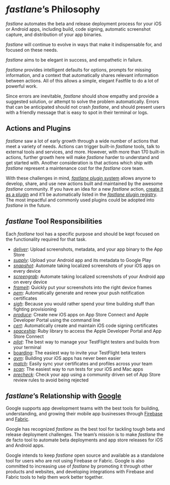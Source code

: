 # _fastlane_’s Philosophy

_fastlane_ automates the beta and release deployment process for your iOS or Android apps, including build, code signing, automatic screenshot capture, and distribution of your app binaries.

_fastlane_ will continue to evolve in ways that make it indispensable for, and focused on these needs.

_fastlane_ aims to be elegant in success, and empathetic in failure.

_fastlane_ provides intelligent defaults for options, prompts for missing information, and a context that automatically shares relevant information between actions. All of this allows a simple, elegant Fastfile to do a lot of powerful work.

Since errors are inevitable, _fastlane_ should show empathy and provide a suggested solution, or attempt to solve the problem automatically. Errors that can be anticipated should not crash _fastlane_, and should present users with a friendly message that is easy to spot in their terminal or logs.

## Actions and Plugins

_fastlane_ saw a lot of early growth through a wide number of actions that meet a variety of needs. Actions can trigger built-in _fastlane_ tools, talk to external tools and services, and more. However, with more than 170 built-in actions, further growth here will make _fastlane_ harder to understand and get started with. Another consideration is that actions which ship with _fastlane_ represent a maintenance cost for the _fastlane_ core team.

With these challenges in mind, [_fastlane_ plugin system](https://fabric.io/blog/introducing-fastlane-plugins/) allows anyone to develop, share, and use new actions built and maintained by the awesome _fastlane_ community. If you have an idea for a new _fastlane_ action, [create it as a plugin](https://docs.fastlane.tools/plugins/create-plugin/) and it’ll be automatically listed in the [_fastlane_ plugin registry](https://docs.fastlane.tools/generated/available-plugins). The most impactful and commonly used plugins could be adopted into _fastlane_ in the future.

## _fastlane_ Tool Responsibilities

Each _fastlane_ tool has a specific purpose and should be kept focused on the functionality required for that task.

* [_deliver_](https://github.com/fastlane/fastlane/tree/master/deliver): Upload screenshots, metadata, and your app binary to the App Store
* [_supply_](https://github.com/fastlane/fastlane/tree/master/supply): Upload your Android app and its metadata to Google Play
* [_snapshot_](https://github.com/fastlane/fastlane/tree/master/snapshot): Automate taking localized screenshots of your iOS apps on every device
* [_screengrab_](https://github.com/fastlane/fastlane/tree/master/screengrab): Automate taking localized screenshots of your Android app on every device
* [_frameit_](https://github.com/fastlane/fastlane/tree/master/frameit): Quickly put your screenshots into the right device frames
* [_pem_](https://github.com/fastlane/fastlane/tree/master/pem): Automatically generate and renew your push notification certificates
* [_sigh_](https://github.com/fastlane/fastlane/tree/master/sigh): Because you would rather spend your time building stuff than fighting provisioning
* [_produce_](https://github.com/fastlane/fastlane/tree/master/produce): Create new iOS apps on App Store Connect and Apple Developer Portal using the command line
* [_cert_](https://github.com/fastlane/fastlane/tree/master/cert): Automatically create and maintain iOS code signing certificates
* [_spaceship_](https://github.com/fastlane/fastlane/tree/master/spaceship): Ruby library to access the Apple Developer Portal and App Store Connect
* [_pilot_](https://github.com/fastlane/fastlane/tree/master/pilot): The best way to manage your TestFlight testers and builds from your terminal
* [boarding](https://github.com/fastlane/boarding): The easiest way to invite your TestFlight beta testers
* [_gym_](https://github.com/fastlane/fastlane/tree/master/gym): Building your iOS apps has never been easier
* [_match_](https://github.com/fastlane/fastlane/tree/master/match): Easily sync your certificates and profiles across your team
* [_scan_](https://github.com/fastlane/fastlane/tree/master/scan): The easiest way to run tests for your iOS and Mac apps
* [_precheck_](https://github.com/fastlane/fastlane/tree/master/precheck): Check your app using a community driven set of App Store review rules to avoid being rejected

## _fastlane_’s Relationship with [Google](https://google.com)

Google supports app development teams with the best tools for building, understanding, and growing their mobile app businesses through [Firebase](https://firebase.google.com) and [Fabric](https://get.fabric.io/).

Google has recognized _fastlane_ as the best tool for tackling tough beta and release deployment challenges. The team’s mission is to make _fastlane_ the de facto tool to automate beta deployments and app store releases for iOS and Android apps.

Google intends to keep _fastlane_ open source and available as a standalone tool for users who are not using Firebase or Fabric. Google is also committed to increasing use of _fastlane_ by promoting it through other products and websites, and developing integrations with Firebase and Fabric tools to help them work better together.
